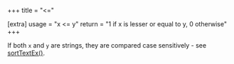 +++
title = "<="

[extra]
usage = "x <= y"
return = "1 if x is lesser or equal to y, 0 otherwise"
+++

If both `x` and `y` are strings, they are compared case sensitively - see [sortTextEx()](@/language/proc/sorttextex.md).
